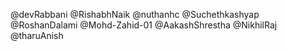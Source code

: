 <!-- Add your github username below like eg @devrabbani  -->

@devRabbani
@RishabhNaik
@nuthanhc
@Suchethkashyap
@RoshanDalami
@Mohd-Zahid-01
@AakashShrestha
@NikhilRaj
@tharuAnish
